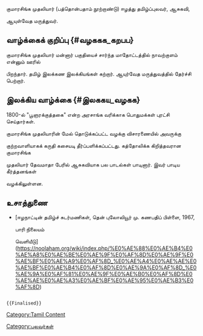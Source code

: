 குமாரசிங்க முதலியார் (பத்தொன்பதாம் நூற்றாண்டு) ஈழத்து தமிழ்ப்புலவர், ஆசுகவி,
ஆயுள்வேத மருத்துவர்.

## வாழ்க்கைக் குறிப்பு {#வழககக_கறபப}

குமாரசிங்க முதலியார் மன்னார் பகுதியைச் சார்ந்த மாதோட்டத்தில் நாவற்குளம் என்னும் ஊரில்
பிறந்தார். தமிழ் இலக்கண இலக்கியங்கள் கற்றார். ஆயுர்வேத மருத்துவத்தில் தேர்ச்சி பெற்றார்.

## இலக்கிய வாழ்க்கை {#இலககய_வழகக}

1800-ல் \"பூஞரக்குத்தகை\" என்ற அரசாங்க வரிக்காக பொதுமக்கள் புரட்சி செய்தார்கள்.
குமாரசிங்க முதலியாரின் மேல் தொடுக்கப்பட்ட வழக்கு விசாரணையில் அவருக்கு
குற்றவாளியாகக் கருதி கசையடி தீர்ப்பளிக்கப்பட்டது. கத்தோலிக்க கிறித்தவரான குமாரசிங்க
முதலியார் தேவமாதா பேரில் ஆசுகவியாக பல பாடல்கள் பாடினார். இவர் பாடிய கீர்த்தனங்கள்
வழக்கிலுள்ளன.

## உசாத்துணை

-   [ஈழநாட்டின் தமிழ்ச் சுடர்மணிகள், தென் புலோலியூர் மு. கணபதிப் பிள்ளை, 1967,
    பாரி நிலையம்
    வெளியீடு](https://noolaham.org/wiki/index.php/%E0%AE%88%E0%AE%B4%E0%AE%A8%E0%AE%BE%E0%AE%9F%E0%AF%8D%E0%AE%9F%E0%AE%BF%E0%AE%A9%E0%AF%8D_%E0%AE%A4%E0%AE%AE%E0%AE%BF%E0%AE%B4%E0%AF%8D%E0%AE%9A%E0%AF%8D_%E0%AE%9A%E0%AF%81%E0%AE%9F%E0%AE%B0%E0%AF%8D%E0%AE%AE%E0%AE%A3%E0%AE%BF%E0%AE%95%E0%AE%B3%E0%AF%8D)

```{=mediawiki}
{{Finalised}}
```
[Category:Tamil Content](Category:Tamil_Content "wikilink")
[Category:புலவர்கள்](Category:புலவர்கள் "wikilink")
